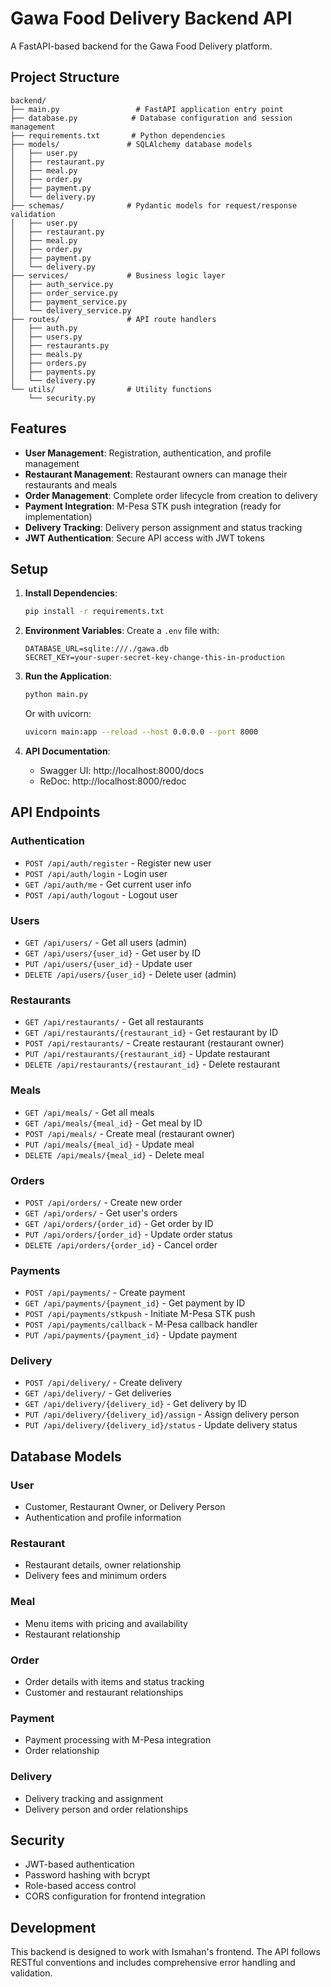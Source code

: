 # Gawa Food Delivery Backend API

A FastAPI-based backend for the Gawa Food Delivery platform.

## Project Structure

```
backend/
├── main.py                 # FastAPI application entry point
├── database.py            # Database configuration and session management
├── requirements.txt       # Python dependencies
├── models/               # SQLAlchemy database models
│   ├── user.py
│   ├── restaurant.py
│   ├── meal.py
│   ├── order.py
│   ├── payment.py
│   └── delivery.py
├── schemas/              # Pydantic models for request/response validation
│   ├── user.py
│   ├── restaurant.py
│   ├── meal.py
│   ├── order.py
│   ├── payment.py
│   └── delivery.py
├── services/             # Business logic layer
│   ├── auth_service.py
│   ├── order_service.py
│   ├── payment_service.py
│   └── delivery_service.py
├── routes/               # API route handlers
│   ├── auth.py
│   ├── users.py
│   ├── restaurants.py
│   ├── meals.py
│   ├── orders.py
│   ├── payments.py
│   └── delivery.py
└── utils/                # Utility functions
    └── security.py
```

## Features

- **User Management**: Registration, authentication, and profile management
- **Restaurant Management**: Restaurant owners can manage their restaurants and meals
- **Order Management**: Complete order lifecycle from creation to delivery
- **Payment Integration**: M-Pesa STK push integration (ready for implementation)
- **Delivery Tracking**: Delivery person assignment and status tracking
- **JWT Authentication**: Secure API access with JWT tokens

## Setup

1. **Install Dependencies**:
   ```bash
   pip install -r requirements.txt
   ```

2. **Environment Variables**:
   Create a `.env` file with:
   ```
   DATABASE_URL=sqlite:///./gawa.db
   SECRET_KEY=your-super-secret-key-change-this-in-production
   ```

3. **Run the Application**:
   ```bash
   python main.py
   ```
   
   Or with uvicorn:
   ```bash
   uvicorn main:app --reload --host 0.0.0.0 --port 8000
   ```

4. **API Documentation**:
   - Swagger UI: http://localhost:8000/docs
   - ReDoc: http://localhost:8000/redoc

## API Endpoints

### Authentication
- `POST /api/auth/register` - Register new user
- `POST /api/auth/login` - Login user
- `GET /api/auth/me` - Get current user info
- `POST /api/auth/logout` - Logout user

### Users
- `GET /api/users/` - Get all users (admin)
- `GET /api/users/{user_id}` - Get user by ID
- `PUT /api/users/{user_id}` - Update user
- `DELETE /api/users/{user_id}` - Delete user (admin)

### Restaurants
- `GET /api/restaurants/` - Get all restaurants
- `GET /api/restaurants/{restaurant_id}` - Get restaurant by ID
- `POST /api/restaurants/` - Create restaurant (restaurant owner)
- `PUT /api/restaurants/{restaurant_id}` - Update restaurant
- `DELETE /api/restaurants/{restaurant_id}` - Delete restaurant

### Meals
- `GET /api/meals/` - Get all meals
- `GET /api/meals/{meal_id}` - Get meal by ID
- `POST /api/meals/` - Create meal (restaurant owner)
- `PUT /api/meals/{meal_id}` - Update meal
- `DELETE /api/meals/{meal_id}` - Delete meal

### Orders
- `POST /api/orders/` - Create new order
- `GET /api/orders/` - Get user's orders
- `GET /api/orders/{order_id}` - Get order by ID
- `PUT /api/orders/{order_id}` - Update order status
- `DELETE /api/orders/{order_id}` - Cancel order

### Payments
- `POST /api/payments/` - Create payment
- `GET /api/payments/{payment_id}` - Get payment by ID
- `POST /api/payments/stkpush` - Initiate M-Pesa STK push
- `POST /api/payments/callback` - M-Pesa callback handler
- `PUT /api/payments/{payment_id}` - Update payment

### Delivery
- `POST /api/delivery/` - Create delivery
- `GET /api/delivery/` - Get deliveries
- `GET /api/delivery/{delivery_id}` - Get delivery by ID
- `PUT /api/delivery/{delivery_id}/assign` - Assign delivery person
- `PUT /api/delivery/{delivery_id}/status` - Update delivery status

## Database Models

### User
- Customer, Restaurant Owner, or Delivery Person
- Authentication and profile information

### Restaurant
- Restaurant details, owner relationship
- Delivery fees and minimum orders

### Meal
- Menu items with pricing and availability
- Restaurant relationship

### Order
- Order details with items and status tracking
- Customer and restaurant relationships

### Payment
- Payment processing with M-Pesa integration
- Order relationship

### Delivery
- Delivery tracking and assignment
- Delivery person and order relationships

## Security

- JWT-based authentication
- Password hashing with bcrypt
- Role-based access control
- CORS configuration for frontend integration

## Development

This backend is designed to work with Ismahan's frontend. The API follows RESTful conventions and includes comprehensive error handling and validation.
